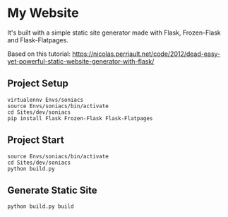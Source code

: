 # My Website

It's built with a simple static site generator made with Flask, Frozen-Flask and Flask-Flatpages.

Based on this tutorial: https://nicolas.perriault.net/code/2012/dead-easy-yet-powerful-static-website-generator-with-flask/

## Project Setup
	virtualennv Envs/soniacs
	source Envs/soniacs/bin/activate
	cd Sites/dev/soniacs
	pip install Flask Frozen-Flask Flask-Flatpages

## Project Start
	source Envs/soniacs/bin/activate
	cd Sites/dev/soniacs
	python build.py

## Generate Static Site
	python build.py build